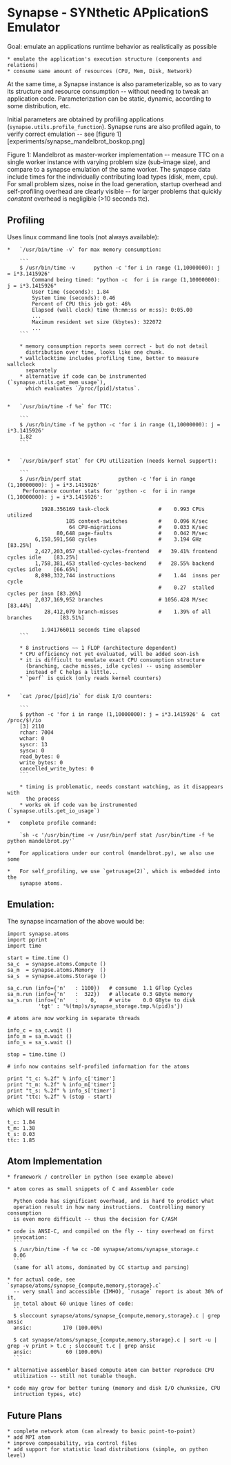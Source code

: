 
Synapse - SYNthetic APplicationS Emulator 
=========================================

Goal: emulate an applications runtime behavior as realistically as possible

    * emulate the application's execution structure (components and relations)
    * consume same amount of resources (CPU, Mem, Disk, Network)

At the same time, a Synapse instance is also parameterizable, so as to vary its
structure and resource consumption -- without needing to tweak an application
code.  Parameterization can be static, dynamic, according to some distribution,
etc.

Initial parameters are obtained by profiling applications
(`synapse.utils.profile_function`).  Synapse runs are also profiled again, to
verify correct emulation -- see [figure 1][experiments/synapse_mandelbrot_boskop.png]

Figure 1: Mandelbrot as master-worker implementation -- measure TTC on a single
worker instance with varying problem size (sub-image size), and compare to
a synapse emulation of the same worker.  The synapse data include times for the
individually contributing load types (disk, mem, cpu).  For small problem sizes,
noise in the load generation, startup overhead and self-profiling overhead are
clearly visible -- for larger problems that quickly *constant* overhead is
negligible (>10 seconds ttc).

Profiling
---------

Uses linux command line tools (not always available):


    *   `/usr/bin/time -v` for max memory consumption: 

        ```
        $ /usr/bin/time -v      python -c 'for i in range (1,10000000): j = i*3.1415926'
        	Command being timed: "python -c  for i in range (1,10000000): j = i*3.1415926"
        	User time (seconds): 1.84
        	System time (seconds): 0.46
        	Percent of CPU this job got: 46%
        	Elapsed (wall clock) time (h:mm:ss or m:ss): 0:05.00
            ...
        	Maximum resident set size (kbytes): 322072
            ...
        ```

        * memory consumption reports seem correct - but do not detail
          distribution over time, looks like one chunk.
        * wallclocktime includes profiling time, better to measure wallclock
          separately
        * alternative if code can be instrumented (`synapse.utils.get_mem_usage`), 
          which evaluates `/proc/[pid]/status`.


    *   `/usr/bin/time -f %e` for TTC:

        ```
        $ /usr/bin/time -f %e python -c 'for i in range (1,10000000): j = i*3.1415926'
        1.82
        ```


    *   `/usr/bin/perf stat` for CPU utilization (needs kernel support):

        ```
        $ /usr/bin/perf stat            python -c 'for i in range (1,10000000): j = i*3.1415926'
         Performance counter stats for 'python -c  for i in range (1,10000000): j = i*3.1415926':
        
               1928.356169 task-clock                #    0.993 CPUs utilized          
                       185 context-switches          #    0.096 K/sec                  
                        64 CPU-migrations            #    0.033 K/sec                  
                    80,648 page-faults               #    0.042 M/sec                  
             6,158,591,568 cycles                    #    3.194 GHz                     [83.25%]
             2,427,203,057 stalled-cycles-frontend   #   39.41% frontend cycles idle    [83.25%]
             1,758,381,453 stalled-cycles-backend    #   28.55% backend  cycles idle    [66.65%]
             8,898,332,744 instructions              #    1.44  insns per cycle        
                                                     #    0.27  stalled cycles per insn [83.26%]
             2,037,169,952 branches                  # 1056.428 M/sec                   [83.44%]
                28,412,079 branch-misses             #    1.39% of all branches         [83.51%]
        
               1.941766011 seconds time elapsed
        ```

        * 8 instructions ~~ 1 FLOP (architecture dependent)
        * CPU efficiency not yet evaluated, will be added soon-ish
        * it is difficult to emulate exact CPU consumption structure 
          (branching, cache misses, idle cycles) -- using assembler 
          instead of C helps a little...
        * `perf` is quick (only reads kernel counters)


    *   `cat /proc/[pid]/io` for disk I/O counters:

        ```
        $ python -c 'for i in range (1,10000000): j = i*3.1415926' &  cat /proc/$!/io
        [3] 2110
        rchar: 7004
        wchar: 0
        syscr: 13
        syscw: 0
        read_bytes: 0
        write_bytes: 0
        cancelled_write_bytes: 0
        ```

        * timing is problematic, needs constant watching, as it disappears with
          the process
        * works ok if code van be instrumented (`synapse.utils.get_io_usage`)

    *   complete profile command:

        `sh -c '/usr/bin/time -v /usr/bin/perf stat /usr/bin/time -f %e python mandelbrot.py'`

    *   For applications under our control (mandelbrot.py), we also use some 

    *   For self_profiling, we use `getrusage(2)`, which is embedded into the
        synapse atoms.


Emulation:
----------

The synapse incarnation of the above would be:

```
import synapse.atoms
import pprint
import time

start = time.time ()
sa_c  = synapse.atoms.Compute ()
sa_m  = synapse.atoms.Memory  ()
sa_s  = synapse.atoms.Storage ()

sa_c.run (info={'n'   : 1100})   # consume  1.1 GFlop Cycles
sa_m.run (info={'n'   :  322})   # allocate 0.3 GByte memory
sa_s.run (info={'n'   :    0,    # write    0.0 GByte to disk
          'tgt' : '%(tmp)s/synapse_storage.tmp.%(pid)s'})

# atoms are now working in separate threads

info_c = sa_c.wait ()
info_m = sa_m.wait ()
info_s = sa_s.wait ()

stop = time.time ()

# info now contains self-profiled information for the atoms

print "t_c: %.2f" % info_c['timer']
print "t_m: %.2f" % info_m['timer']
print "t_s: %.2f" % info_s['timer']
print "ttc: %.2f" % (stop - start)
```

which will result in

```
t_c: 1.84
t_m: 1.38
t_s: 0.03
ttc: 1.85
```

Atom Implementation
-------------------

    * framework / controller in python (see example above)

    * atom cores as small snippets of C and Assembler code

      Python code has significant overhead, and is hard to predict what
      operation result in how many instructions.  Controlling memory consumption
      is even more difficult -- thus the decision for C/ASM

    * code is ANSI-C, and compiled on the fly -- tiny overhead on first 
      invocation:
      ```
      $ /usr/bin/time -f %e cc -O0 synapse/atoms/synapse_storage.c 
      0.06
      ```
      (same for all atoms, dominated by CC startup and parsing)

    * for actual code, see `synapse/atoms/synapse_{compute,memory,storage}.c` 
      -- very small and accessible (IMHO), `rusage` report is about 30% of it,
      in total about 60 unique lines of code:
      ```
      $ sloccount synapse/atoms/synapse_{compute,memory,storage}.c | grep ansic
      ansic:          170 (100.00%)

      $ cat synapse/atoms/synapse_{compute,memory,storage}.c | sort -u | grep -v print > t.c ; sloccount t.c | grep ansic
      ansic:           60 (100.00%)
      ```   

    * alternative assembler based compute atom can better reproduce CPU
      utilization -- still not tunable though.  

    * code may grow for better tuning (memory and disk I/O chunksize, CPU 
      intruction types, etc)


Future Plans
------------

    * complete network atom (can already to basic point-to-point)
    * add MPI atom
    * improve composability, via control files
    * add support for statistic load distributions (simple, on python level)


